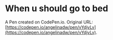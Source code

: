 # When u should go to bed

A Pen created on CodePen.io. Original URL: [https://codepen.io/angelinadw/pen/vYdjvLv](https://codepen.io/angelinadw/pen/vYdjvLv).

